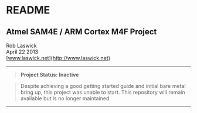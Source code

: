 
# README

## Atmel SAM4E / ARM Cortex M4F Project

Rob Laswick  
April 22 2013  
[www.laswick.net](http://www.laswick.net)

---

> **Project Status: Inactive**

> Despite achieving a good getting started guide and initial bare metal bring up, this project was unable to start.  This repository will remain available but is no longer maintained.

---
